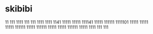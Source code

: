# skibibi
11
111
1111
111
111
1111
1111
1141
11111
11111
111141
11111
111111
1111101
11111
11111
11111
111111
11111
111111
11111
11111
111111
11111
1111
111
111
